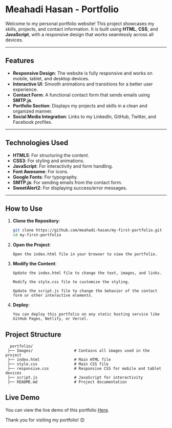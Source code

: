 # Meahadi Hasan - Portfolio

Welcome to my personal portfolio website! This project showcases my skills, projects, and contact information. 
It is built using **HTML**, **CSS**, and **JavaScript**, with a responsive design that works seamlessly across all devices.

---

## Features

- **Responsive Design**: The website is fully responsive and works on mobile, tablet, and desktop devices.
- **Interactive UI**: Smooth animations and transitions for a better user experience.
- **Contact Form**: A functional contact form that sends emails using **SMTP.js**.
- **Portfolio Section**: Displays my projects and skills in a clean and organized manner.
- **Social Media Integration**: Links to my LinkedIn, GitHub, Twitter, and Facebook profiles.

---

## Technologies Used

- **HTML5**: For structuring the content.
- **CSS3**: For styling and animations.
- **JavaScript**: For interactivity and form handling.
- **Font Awesome**: For icons.
- **Google Fonts**: For typography.
- **SMTP.js**: For sending emails from the contact form.
- **SweetAlert2**: For displaying success/error messages.

---

## How to Use

1. **Clone the Repository**:
   ```bash
   git clone https://github.com/meahadi-hasan/my-first-portfolio.git
   cd my-first-portfolio

2. **Open the Project**:

       Open the index.html file in your browser to view the portfolio.

3. **Modify the Content**:

       Update the index.html file to change the text, images, and links.

       Modify the style.css file to customize the styling.

       Update the script.js file to change the behavior of the contact form or other interactive elements.

4. **Deploy**:

       You can deploy this portfolio on any static hosting service like GitHub Pages, Netlify, or Vercel.

## Project Structure
      portfolio/
     ├── Images/                  # Contains all images used in the project
     ├── index.html               # Main HTML file
     ├── style.css                # Main CSS file
     ├── responsive.css           # Responsive CSS for mobile and tablet devices
     ├── script.js                # JavaScript for interactivity
     ├── README.md                # Project documentation

## Live Demo
You can view the live demo of this portfolio [Here](https://portfolio-meahadi.vercel.app).

Thank you for visiting my portfolio! 😊
